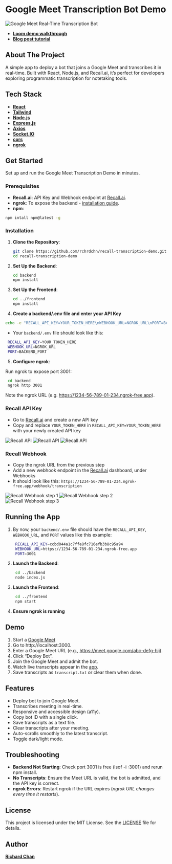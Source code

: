 # Google Meet Transcription Bot Demo

![Google Meet Real-Time Transcription Bot](frontend/public/demo.png "Google Meet Real-Time Transcription Bot")

- [**Loom demo walkthrough**](https://www.loom.com/share/85eaab3a06e34665832e42769974fdfa?sid=4ac404a4-8932-4bf1-9a2d-81d7475e393d)
- [**Blog post tutorial**](https://docs.google.com/document/d/1y_ftakJSWyB6PH-ETm824ZRIVGAbzppdmxJM45G5XVU/edit?usp=sharing)


## About The Project

A simple app to deploy a bot that joins a Google Meet and transcribes it in real-time. Built with React, Node.js, and Recall.ai, it’s perfect for developers exploring programmatic transcription for notetaking tools.

## Tech Stack
- [**React**](https://react.dev/)
- [**Tailwind**](https://tailwindcss.com/)
- [**Node.js**](https://nodejs.org)
- [**Express.js**](https://expressjs.com/)
- [**Axios**](https://axios-http.com/)
- [**Socket.IO**](https://socket.io/)
- [**cors**](https://www.npmjs.com/package/cors)
- [**ngrok**](https://ngrok.com)

## Get Started
Set up and run the Google Meet Transcription Demo in minutes.

### Prerequisites
- **Recall.ai**: API Key and Webhook endpoint at [Recall.ai](https://recall.ai).
- **ngrok**: To expose the backend - [installation guide](https://ngrok.com).
- **npm**:
```bash
npm intall npm@latest -g
```

### Installation

1. **Clone the Repository**:

   ```bash
   git clone https://github.com/rchrdchn/recall-transcription-demo.git
   cd recall-transcription-demo

2. **Set Up the Backend**:

   ```bash
   cd backend
   npm install

3. **Set Up the Frontend**:

   ```bash
   cd ../frontend
   npm install

4. **Create a backend/.env file and enter your API Key**

  ```bash
  echo -e "RECALL_API_KEY=YOUR_TOKEN_HERE\nWEBHOOK_URL=NGROK_URL\nPORT=BACKEND_PORT" > ../backend/.env
   ```

  - Your `backend/.env` file should look like this:

   ```bash
    RECALL_API_KEY=YOUR_TOKEN_HERE
    WEBHOOK_URL=NGROK_URL
    PORT=BACKEND_PORT
   ```

5. **Configure ngrok**:

  Run ngrok to expose port 3001:

   ```bash
    cd backend
    ngrok http 3001
   ```

  Note the ngrok URL (e.g. https://1234-56-789-01-234.ngrok-free.app).


### Recall API Key
- Go to [Recall.ai](https://recall.ai) and create a new API key
- Copy and replace `YOUR_TOKEN_HERE` in `RECALL_API_KEY=YOUR_TOKEN_HERE` with your newly created API key

![Recall API](frontend/public/api.png "Recall API")
![Recall API](frontend/public/api2.png "Recall API")
![Recall API](frontend/public/api3.png "Recall API")

### Recall Webhook
- Copy the ngrok URL from the previous step
- Add a new webhook endpoint in the [Recall.ai](https://recall.ai) dashboard, under Webhooks
- It should look like this: `https://1234-56-789-01-234.ngrok-free.app/webhook/transcription`

![Recall Webhook step 1](frontend/public/webhook1.png "Recall Webhook step 1")
![Recall Webhook step 2](frontend/public/webhook2.png "Recall Webhook step 2")
![Recall Webhook step 3](frontend/public/webhook3.png "Recall Webhook step 3")

## Running the App

1. By now, your `backend/.env` file should have the `RECALL_API_KEY`, `WEBHOOK_URL`, and `PORT` values like this example:

   ```bash
    RECALL_API_KEY=ccbd044a1c7ffe8fc716efb3b8c95a94
    WEBHOOK_URL=https://1234-56-789-01-234.ngrok-free.app
    PORT=3001
   ```

2. **Launch the Backend**:

   ```bash
    cd ../backend
    node index.js
   ```

3. **Launch the Frontend**:

   ```bash
    cd ../frontend
    npm start
   ```

3. **Ensure ngrok is running**

## Demo

1. Start a [Google Meet](http://meet.new/)
2. Go to http://localhost:3000.
3. Enter a Google Meet URL (e.g., https://meet.google.com/abc-defg-hij).
4. Click “Deploy Bot”.
5. Join the Google Meet and admit the bot.
6. Watch live transcripts appear in the [app](http://localhost:3000/).
7. Save transcripts as `transcript.txt` or clear them when done.

## Features

- Deploy bot to join Google Meet.
- Transcribes meeting in real-time.
- Responsive and accessible design (a11y).
- Copy bot ID with a single click.
- Save transcripts as a text file.
- Clear transcripts after your meeting.
- Auto-scrolls smoothly to the latest transcript.
- Toggle dark/light mode.

## Troubleshooting
- **Backend Not Starting**: Check port 3001 is free (lsof -i :3001) and rerun npm install.
- **No Transcripts**: Ensure the Meet URL is valid, the bot is admitted, and the API key is correct.
- **ngrok Errors**: Restart ngrok if the URL expires (_ngrok URL changes every time it restarts_).

## License
This project is licensed under the MIT License. See the [LICENSE](LICENSE) file for details.

## Author
[**Richard Chan**](middlekid.io)